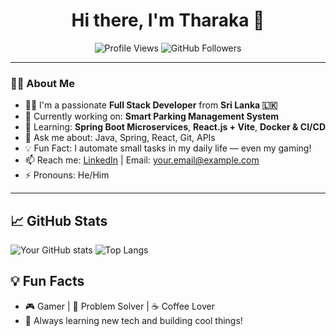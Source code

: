 <h1 align="center">Hi there, I'm Tharaka 👋</h1>

<p align="center">
  <img src="https://komarev.com/ghpvc/?username=tharakaug&style=flat-square&color=blue" alt="Profile Views" />
  <img src="https://img.shields.io/github/followers/tharakaug?label=Followers&style=social" alt="GitHub Followers" />
</p>

---

### 🧑‍💻 About Me

- 👨‍🎓 I'm a passionate **Full Stack Developer** from **Sri Lanka 🇱🇰**
- 🔭 Currently working on: **Smart Parking Management System**
- 🌱 Learning: **Spring Boot Microservices**, **React.js + Vite**, **Docker & CI/CD**
- 💬 Ask me about: Java, Spring, React, Git, APIs
- 💡 Fun Fact: I automate small tasks in my daily life — even my gaming!
- 📫 Reach me: [LinkedIn](https://www.linkedin.com/in/your-profile) | Email: your.email@example.com
- ⚡ Pronouns: He/Him

---

## 📈 GitHub Stats

![Your GitHub stats](https://github-readme-stats.vercel.app/api?username=kavindutharaka&show_icons=true&theme=radical)
![Top Langs](https://github-readme-stats.vercel.app/api/top-langs/?username=kavindutharaka&layout=compact&theme=radical)


## 💡 Fun Facts
- 🎮 Gamer | 🧠 Problem Solver | ☕ Coffee Lover
- 🌱 Always learning new tech and building cool things!


